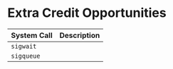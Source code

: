
# Extra Credit Opportunities

System Call    | Description
-------------- | -----------
```sigwait```  |
```sigqueue``` |